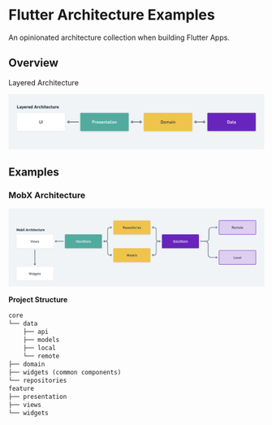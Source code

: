 # Flutter Architecture Examples

An opinionated architecture collection when building Flutter Apps.

## Overview

Layered Architecture

![layered](.github/images/layered.png)

## Examples

###  MobX Architecture
![mobx](.github/images/mobx.png)

**Project Structure**
```
core
└── data
    ├── api
    ├── models
    ├── local
    └── remote
├── domain
├── widgets (common components)
└── repositories
feature
├── presentation
├── views
└── widgets
```

